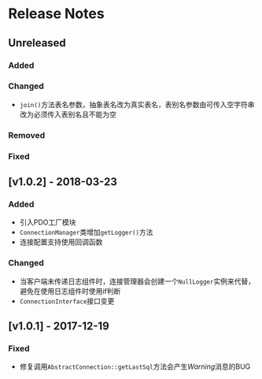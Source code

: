 # Release Notes

## Unreleased

### Added

### Changed
- `join()`方法表名参数，抽象表名改为真实表名，表别名参数由可传入空字符串改为必须传入表别名且不能为空

### Removed

### Fixed

## [v1.0.2] - 2018-03-23

### Added
- 引入PDO工厂模块
- `ConnectionManager`类增加`getLogger()`方法
- 连接配置支持使用回调函数

### Changed
- 当客户端未传递日志组件时，连接管理器会创建一个`NullLogger`实例来代替，避免在使用日志组件时使用if判断
- `ConnectionInterface`接口变更

## [v1.0.1] - 2017-12-19

### Fixed
- 修复调用`AbstractConnection::getLastSql`方法会产生*Warning*消息的BUG